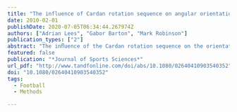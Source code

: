 ```yaml
---
title: "The influence of Cardan rotation sequence on angular orientation data for the lower limb in the soccer kick"
date: 2010-02-01
publishDate: 2020-07-05T06:34:44.267974Z
authors: ["Adrian Lees", "Gabor Barton", "Mark Robinson"]
publication_types: ["2"]
abstract: "The inﬂuence of the Cardan rotation sequence on the orientation angles for joints is well known but has not been explored for dynamic sports movements. The purpose of this study is to establish the inﬂuence of Cardan rotation sequence on the orientation angles of the ankle, knee, and hip of the support leg and pelvis during dynamic sports movements, typiﬁed by a maximal instep kick in soccer. We found that: (a) the X (ﬂexion/extension) axis rotations provide data that are robust for any sequence used other than the YXZ sequence, although the Y (abduction/adduction) and Z (internal/external) axes rotations are variable in both shape and offset magnitude; (b) the preferred rotation sequence is either XYZ or XZY for dynamic sports movements, although for the soccer kick the XYZ rotation sequence has been widely used and so this is recommended as a standard; and (c) most uncertainties exist in the Y and Z axes and are most apparent at the beginning of the movement. Where uncertainty exists in identifying Y and Z axes orientations, the integrated angular velocity may be considered as an alternative to determine the relative changes in segment orientation."
featured: false
publication: "*Journal of Sports Sciences*"
url_pdf: "http://www.tandfonline.com/doi/abs/10.1080/02640410903540352"
doi: "10.1080/02640410903540352"
tags:
  - Football
  - Methods

---
```

